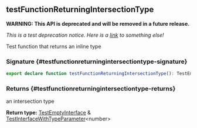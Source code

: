 ## testFunctionReturningIntersectionType

**WARNING: This API is deprecated and will be removed in a future release.**

_This is a test deprecation notice. Here is a_ [_link_](docs/simple-suite-test/testfunctionreturninguniontype-function)<!-- --> _to something else!_

Test function that returns an inline type

### Signature {#testfunctionreturningintersectiontype-signature}

```typescript
export declare function testFunctionReturningIntersectionType(): TestEmptyInterface & TestInterfaceWithTypeParameter<number>;
```

### Returns {#testfunctionreturningintersectiontype-returns}

an intersection type

**Return type:** [TestEmptyInterface](docs/simple-suite-test/testemptyinterface-interface) &amp; [TestInterfaceWithTypeParameter](docs/simple-suite-test/testinterfacewithtypeparameter-interface)&lt;number&gt;
